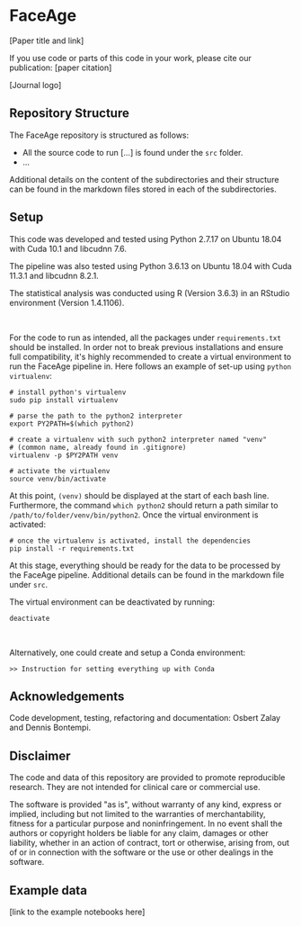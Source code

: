 # FaceAge

[Paper title and link]

If you use code or parts of this code in your work, please cite our 
publication:  [paper citation]

[Journal logo]


## Repository Structure

The FaceAge repository is structured as follows:

* All the source code to run [...] is found under the `src` folder.
* ...

Additional details on the content of the subdirectories and their structure can be found in the markdown files stored in each of the subdirectories.

## Setup

This code was developed and tested using Python 2.7.17 on Ubuntu 18.04 with Cuda 10.1 and libcudnn 7.6.

The pipeline was also tested using Python 3.6.13 on Ubuntu 18.04 with Cuda 11.3.1 and libcudnn 8.2.1.

The statistical analysis was conducted using R (Version 3.6.3) in an RStudio environment (Version 1.4.1106).

<br>

For the code to run as intended, all the packages under `requirements.txt` should be installed. In order not to break previous installations and ensure full compatibility, it's highly recommended to create a virtual environment to run the FaceAge pipeline in. Here follows an example of set-up using `python virtualenv`:

```
# install python's virtualenv
sudo pip install virtualenv

# parse the path to the python2 interpreter
export PY2PATH=$(which python2)

# create a virtualenv with such python2 interpreter named "venv"
# (common name, already found in .gitignore)
virtualenv -p $PY2PATH venv 

# activate the virtualenv
source venv/bin/activate
```

At this point, `(venv)` should be displayed at the start of each bash line. Furthermore, the command `which python2` should return a path similar to `/path/to/folder/venv/bin/python2`. Once the virtual environment is activated:

```
# once the virtualenv is activated, install the dependencies
pip install -r requirements.txt
```

At this stage, everything should be ready for the data to be processed by the FaceAge pipeline. Additional details can be found in the markdown file under `src`.

The virtual environment can be deactivated by running:

```
deactivate
```

<br>

Alternatively, one could create and setup a Conda environment:

```
>> Instruction for setting everything up with Conda
```


## Acknowledgements

Code development, testing, refactoring and documentation: Osbert Zalay and Dennis Bontempi.

## Disclaimer

The code and data of this repository are provided to promote reproducible 
research. They are not intended for clinical care or commercial use.

The software is provided "as is", without warranty of any kind, express or 
implied, including but not limited to the warranties of merchantability, 
fitness for a particular purpose and noninfringement. In no event shall the 
authors or copyright holders be liable for any claim, damages or other 
liability, whether in an action of contract, tort or otherwise, arising 
from, out of or in connection with the software or the use or other 
dealings in the software.

## Example data

[link to the example notebooks here]

